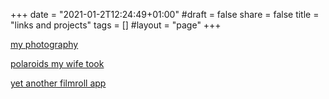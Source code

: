 +++
date = "2021-01-2T12:24:49+01:00"
#draft = false
share = false
title = "links and projects"
tags = []
#layout = "page"
+++


[my photography](http://christianscheer.com)

[polaroids my wife took](http://polaroid.arianescheer.de)

[yet another filmroll app](https://unsignedpixel.com/yafra)




